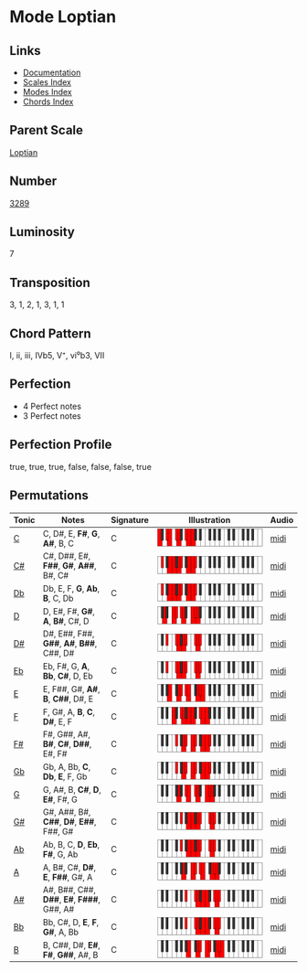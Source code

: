 # Mode Loptian

## Links

- [Documentation](README.md)
- [Scales Index](Scales.md)
- [Modes Index](Modes.md)
- [Chords Index](Chords.md)

## Parent Scale

[Loptian](ScaleLoptian.md)

## Number

[3289](https://ianring.com/musictheory/scales/3289)

## Luminosity

7

## Transposition

3, 1, 2, 1, 3, 1, 1

## Chord Pattern

I, ii, iii, IVb5, V⁺, vi⁰b3, VII

## Perfection

- 4 Perfect notes
- 3 Perfect notes

## Perfection Profile

true, true, true, false, false, false, true

## Permutations

| Tonic | Notes | Signature | Illustration | Audio |
|-------|-------|-----------|--------------|-------|
| [C](ModeCNaturalLoptian.md) | C, D#, E, **F#**, **G**, **A#**, B, C | C | ![CNaturalLoptian](ModeCNaturalLoptian.png) | [midi](https://github.com/edipermadi/music/blob/main/docs/ModeCNaturalLoptian.mid?raw=true) |
| [C#](ModeCSharpLoptian.md) | C#, D##, E#, **F##**, **G#**, **A##**, B#, C# | C | ![CSharpLoptian](ModeCSharpLoptian.png) | [midi](https://github.com/edipermadi/music/blob/main/docs/ModeCSharpLoptian.mid?raw=true) |
| [Db](ModeDFlatLoptian.md) | Db, E, F, **G**, **Ab**, **B**, C, Db | C | ![DFlatLoptian](ModeDFlatLoptian.png) | [midi](https://github.com/edipermadi/music/blob/main/docs/ModeDFlatLoptian.mid?raw=true) |
| [D](ModeDNaturalLoptian.md) | D, E#, F#, **G#**, **A**, **B#**, C#, D | C | ![DNaturalLoptian](ModeDNaturalLoptian.png) | [midi](https://github.com/edipermadi/music/blob/main/docs/ModeDNaturalLoptian.mid?raw=true) |
| [D#](ModeDSharpLoptian.md) | D#, E##, F##, **G##**, **A#**, **B##**, C##, D# | C | ![DSharpLoptian](ModeDSharpLoptian.png) | [midi](https://github.com/edipermadi/music/blob/main/docs/ModeDSharpLoptian.mid?raw=true) |
| [Eb](ModeEFlatLoptian.md) | Eb, F#, G, **A**, **Bb**, **C#**, D, Eb | C | ![EFlatLoptian](ModeEFlatLoptian.png) | [midi](https://github.com/edipermadi/music/blob/main/docs/ModeEFlatLoptian.mid?raw=true) |
| [E](ModeENaturalLoptian.md) | E, F##, G#, **A#**, **B**, **C##**, D#, E | C | ![ENaturalLoptian](ModeENaturalLoptian.png) | [midi](https://github.com/edipermadi/music/blob/main/docs/ModeENaturalLoptian.mid?raw=true) |
| [F](ModeFNaturalLoptian.md) | F, G#, A, **B**, **C**, **D#**, E, F | C | ![FNaturalLoptian](ModeFNaturalLoptian.png) | [midi](https://github.com/edipermadi/music/blob/main/docs/ModeFNaturalLoptian.mid?raw=true) |
| [F#](ModeFSharpLoptian.md) | F#, G##, A#, **B#**, **C#**, **D##**, E#, F# | C | ![FSharpLoptian](ModeFSharpLoptian.png) | [midi](https://github.com/edipermadi/music/blob/main/docs/ModeFSharpLoptian.mid?raw=true) |
| [Gb](ModeGFlatLoptian.md) | Gb, A, Bb, **C**, **Db**, **E**, F, Gb | C | ![GFlatLoptian](ModeGFlatLoptian.png) | [midi](https://github.com/edipermadi/music/blob/main/docs/ModeGFlatLoptian.mid?raw=true) |
| [G](ModeGNaturalLoptian.md) | G, A#, B, **C#**, **D**, **E#**, F#, G | C | ![GNaturalLoptian](ModeGNaturalLoptian.png) | [midi](https://github.com/edipermadi/music/blob/main/docs/ModeGNaturalLoptian.mid?raw=true) |
| [G#](ModeGSharpLoptian.md) | G#, A##, B#, **C##**, **D#**, **E##**, F##, G# | C | ![GSharpLoptian](ModeGSharpLoptian.png) | [midi](https://github.com/edipermadi/music/blob/main/docs/ModeGSharpLoptian.mid?raw=true) |
| [Ab](ModeAFlatLoptian.md) | Ab, B, C, **D**, **Eb**, **F#**, G, Ab | C | ![AFlatLoptian](ModeAFlatLoptian.png) | [midi](https://github.com/edipermadi/music/blob/main/docs/ModeAFlatLoptian.mid?raw=true) |
| [A](ModeANaturalLoptian.md) | A, B#, C#, **D#**, **E**, **F##**, G#, A | C | ![ANaturalLoptian](ModeANaturalLoptian.png) | [midi](https://github.com/edipermadi/music/blob/main/docs/ModeANaturalLoptian.mid?raw=true) |
| [A#](ModeASharpLoptian.md) | A#, B##, C##, **D##**, **E#**, **F###**, G##, A# | C | ![ASharpLoptian](ModeASharpLoptian.png) | [midi](https://github.com/edipermadi/music/blob/main/docs/ModeASharpLoptian.mid?raw=true) |
| [Bb](ModeBFlatLoptian.md) | Bb, C#, D, **E**, **F**, **G#**, A, Bb | C | ![BFlatLoptian](ModeBFlatLoptian.png) | [midi](https://github.com/edipermadi/music/blob/main/docs/ModeBFlatLoptian.mid?raw=true) |
| [B](ModeBNaturalLoptian.md) | B, C##, D#, **E#**, **F#**, **G##**, A#, B | C | ![BNaturalLoptian](ModeBNaturalLoptian.png) | [midi](https://github.com/edipermadi/music/blob/main/docs/ModeBNaturalLoptian.mid?raw=true) |
